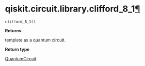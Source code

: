 # qiskit.circuit.library.clifford\_8\_1[¶](#qiskit-circuit-library-clifford-8-1 "Permalink to this headline")

<span id="undefined" />

`clifford_8_1()`

**Returns**

template as a quantum circuit.

**Return type**

[QuantumCircuit](qiskit.circuit.QuantumCircuit#qiskit.circuit.QuantumCircuit "qiskit.circuit.QuantumCircuit")
